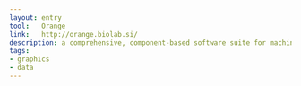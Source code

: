 ```yaml
---
layout: entry
tool:	Orange
link:	http://orange.biolab.si/
description: a comprehensive, component-based software suite for machine learning and data mining
tags:
- graphics
- data
---
```

